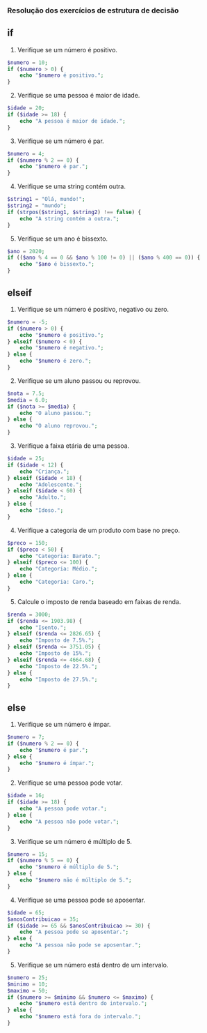 ### Resolução dos exercícios de estrutura de decisão

## if

1. Verifique se um número é positivo.
```php
$numero = 10;
if ($numero > 0) {
    echo "$numero é positivo.";
}
```
2. Verifique se uma pessoa é maior de idade.
```php
$idade = 20;
if ($idade >= 18) {
    echo "A pessoa é maior de idade.";
}
```
3. Verifique se um número é par.
```php
$numero = 4;
if ($numero % 2 == 0) {
    echo "$numero é par.";
}
```
4. Verifique se uma string contém outra.
```php
$string1 = "Olá, mundo!";
$string2 = "mundo";
if (strpos($string1, $string2) !== false) {
    echo "A string contém a outra.";
}
```
5. Verifique se um ano é bissexto.
```php
$ano = 2020;
if (($ano % 4 == 0 && $ano % 100 != 0) || ($ano % 400 == 0)) {
    echo "$ano é bissexto.";
}
```

## elseif

1. Verifique se um número é positivo, negativo ou zero.
```php
$numero = -5;
if ($numero > 0) {
    echo "$numero é positivo.";
} elseif ($numero < 0) {
    echo "$numero é negativo.";
} else {
    echo "$numero é zero.";
}
```
2. Verifique se um aluno passou ou reprovou.
```php
$nota = 7.5;
$media = 6.0;
if ($nota >= $media) {
    echo "O aluno passou.";
} else {
    echo "O aluno reprovou.";
}
```
3. Verifique a faixa etária de uma pessoa.
```php
$idade = 25;
if ($idade < 12) {
    echo "Criança.";
} elseif ($idade < 18) {
    echo "Adolescente.";
} elseif ($idade < 60) {
    echo "Adulto.";
} else {
    echo "Idoso.";
}
```
4. Verifique a categoria de um produto com base no preço.
```php
$preco = 150;
if ($preco < 50) {
    echo "Categoria: Barato.";
} elseif ($preco <= 100) {
    echo "Categoria: Médio.";
} else {
    echo "Categoria: Caro.";
}
```
5. Calcule o imposto de renda baseado em faixas de renda.
```php
$renda = 3000;
if ($renda <= 1903.98) {
    echo "Isento.";
} elseif ($renda <= 2826.65) {
    echo "Imposto de 7.5%.";
} elseif ($renda <= 3751.05) {
    echo "Imposto de 15%.";
} elseif ($renda <= 4664.68) {
    echo "Imposto de 22.5%.";
} else {
    echo "Imposto de 27.5%.";
}
```

## else

1. Verifique se um número é ímpar.
```php
$numero = 7;
if ($numero % 2 == 0) {
    echo "$numero é par.";
} else {
    echo "$numero é ímpar.";
}
```
2. Verifique se uma pessoa pode votar.
```php
$idade = 16;
if ($idade >= 18) {
    echo "A pessoa pode votar.";
} else {
    echo "A pessoa não pode votar.";
}
```
3. Verifique se um número é múltiplo de 5.
```php
$numero = 15;
if ($numero % 5 == 0) {
    echo "$numero é múltiplo de 5.";
} else {
    echo "$numero não é múltiplo de 5.";
}
```
4. Verifique se uma pessoa pode se aposentar.
```php
$idade = 65;
$anosContribuicao = 35;
if ($idade >= 65 && $anosContribuicao >= 30) {
    echo "A pessoa pode se aposentar.";
} else {
    echo "A pessoa não pode se aposentar.";
}
```
5. Verifique se um número está dentro de um intervalo.
```php
$numero = 25;
$minimo = 10;
$maximo = 50;
if ($numero >= $minimo && $numero <= $maximo) {
    echo "$numero está dentro do intervalo.";
} else {
    echo "$numero está fora do intervalo.";
}
```
